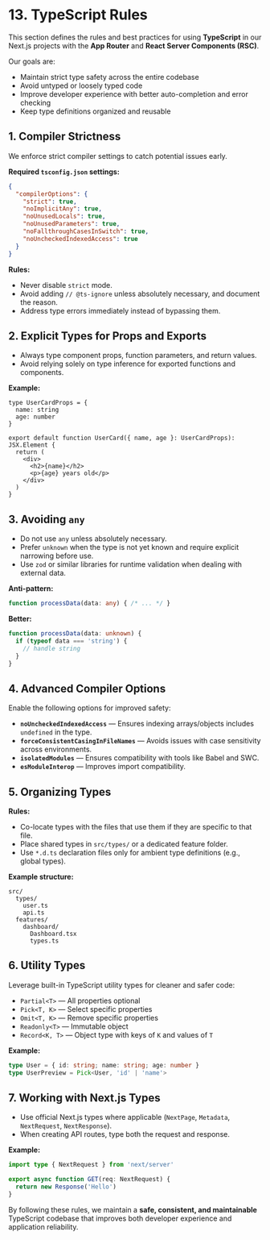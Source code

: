 # 13. TypeScript Rules

This section defines the rules and best practices for using **TypeScript** in our Next.js projects with the **App Router** and **React Server Components (RSC)**.

Our goals are:
- Maintain strict type safety across the entire codebase
- Avoid untyped or loosely typed code
- Improve developer experience with better auto-completion and error checking
- Keep type definitions organized and reusable


## 1. Compiler Strictness

We enforce strict compiler settings to catch potential issues early.

**Required `tsconfig.json` settings:**
```json
{
  "compilerOptions": {
    "strict": true,
    "noImplicitAny": true,
    "noUnusedLocals": true,
    "noUnusedParameters": true,
    "noFallthroughCasesInSwitch": true,
    "noUncheckedIndexedAccess": true
  }
}
````

**Rules:**

* Never disable `strict` mode.
* Avoid adding `// @ts-ignore` unless absolutely necessary, and document the reason.
* Address type errors immediately instead of bypassing them.


## 2. Explicit Types for Props and Exports

* Always type component props, function parameters, and return values.
* Avoid relying solely on type inference for exported functions and components.

**Example:**

```tsx
type UserCardProps = {
  name: string
  age: number
}

export default function UserCard({ name, age }: UserCardProps): JSX.Element {
  return (
    <div>
      <h2>{name}</h2>
      <p>{age} years old</p>
    </div>
  )
}
```


## 3. Avoiding `any`

* Do not use `any` unless absolutely necessary.
* Prefer `unknown` when the type is not yet known and require explicit narrowing before use.
* Use `zod` or similar libraries for runtime validation when dealing with external data.

**Anti-pattern:**

```ts
function processData(data: any) { /* ... */ }
```

**Better:**

```ts
function processData(data: unknown) {
  if (typeof data === 'string') {
    // handle string
  }
}
```


## 4. Advanced Compiler Options

Enable the following options for improved safety:

* **`noUncheckedIndexedAccess`** — Ensures indexing arrays/objects includes `undefined` in the type.
* **`forceConsistentCasingInFileNames`** — Avoids issues with case sensitivity across environments.
* **`isolatedModules`** — Ensures compatibility with tools like Babel and SWC.
* **`esModuleInterop`** — Improves import compatibility.


## 5. Organizing Types

**Rules:**

* Co-locate types with the files that use them if they are specific to that file.
* Place shared types in `src/types/` or a dedicated feature folder.
* Use `*.d.ts` declaration files only for ambient type definitions (e.g., global types).

**Example structure:**

```
src/
  types/
    user.ts
    api.ts
  features/
    dashboard/
      Dashboard.tsx
      types.ts
```


## 6. Utility Types

Leverage built-in TypeScript utility types for cleaner and safer code:

* `Partial<T>` — All properties optional
* `Pick<T, K>` — Select specific properties
* `Omit<T, K>` — Remove specific properties
* `Readonly<T>` — Immutable object
* `Record<K, T>` — Object type with keys of `K` and values of `T`

**Example:**

```ts
type User = { id: string; name: string; age: number }
type UserPreview = Pick<User, 'id' | 'name'>
```


## 7. Working with Next.js Types

* Use official Next.js types where applicable (`NextPage`, `Metadata`, `NextRequest`, `NextResponse`).
* When creating API routes, type both the request and response.

**Example:**

```ts
import type { NextRequest } from 'next/server'

export async function GET(req: NextRequest) {
  return new Response('Hello')
}
```


By following these rules, we maintain a **safe, consistent, and maintainable** TypeScript codebase that improves both developer experience and application reliability.
